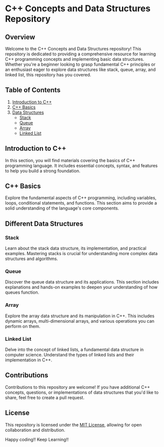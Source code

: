 ﻿# C++ Concepts and Data Structures Repository

## Overview
Welcome to the C++ Concepts and Data Structures repository! This repository is dedicated to providing a comprehensive resource for learning C++ programming concepts and implementing basic data structures. Whether you're a beginner looking to grasp fundamental C++ principles or an enthusiast eager to explore data structures like stack, queue, array, and linked list, this repository has you covered.

## Table of Contents
1. [Introduction to C++](#introduction-to-c++)
2. [C++ Basics](#c++-basics)
3. [Data Structures](#data-structures)
    - [Stack](#stack)
    - [Queue](#queue)
    - [Array](#array)
    - [Linked List](#linked-list)

## Introduction to C++
In this section, you will find materials covering the basics of C++ programming language. It includes essential concepts, syntax, and features to help you build a strong foundation.

## C++ Basics
Explore the fundamental aspects of C++ programming, including variables, loops, conditional statements, and functions. This section aims to provide a solid understanding of the language's core components.

##  Different Data Structures
### Stack
Learn about the stack data structure, its implementation, and practical examples. Mastering stacks is crucial for understanding more complex data structures and algorithms.

### Queue
Discover the queue data structure and its applications. This section includes explanations and hands-on examples to deepen your understanding of how queues function.

### Array
Explore the array data structure and its manipulation in C++. This includes dynamic arrays, multi-dimensional arrays, and various operations you can perform on them.

### Linked List
Delve into the concept of linked lists, a fundamental data structure in computer science. Understand the types of linked lists and their implementation in C++.

## Contributions
Contributions to this repository are welcome! If you have additional C++ concepts, questions, or implementations of data structures that you'd like to share, feel free to create a pull request.

## License
This repository is licensed under the [MIT License](LICENSE), allowing for open collaboration and distribution.

Happy coding!! 
Keep Learning!!
